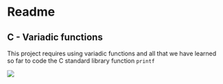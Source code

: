 <h1>Readme</h1>
<h2>C - Variadic functions</h2>
<p>This project requires using variadic functions and all that we have learned so far to code the C standard library function <code>printf</code></p>
<a href="https://www.holbertonschool.com/"><img src="https://www.holbertonschool.com/assets/holberton-logo-1cc451260ca3cd297def53f2250a9794810667c7ca7b5fa5879a569a457bf16f.png" /></a>
